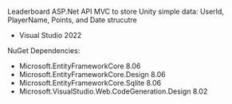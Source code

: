 Leaderboard ASP.Net API MVC to store Unity simple data: UserId, PlayerName, Points, and Date strucutre

- Visual Studio 2022

NuGet Dependencies:
- Microsoft.EntityFrameworkCore 8.06
- Microsoft.EntityFrameworkCore.Design 8.06
-  Microsoft.EntityFrameworkCore.Sqlite 8.06
-  Microsoft.VisualStudio.Web.CodeGeneration.Design 8.02
